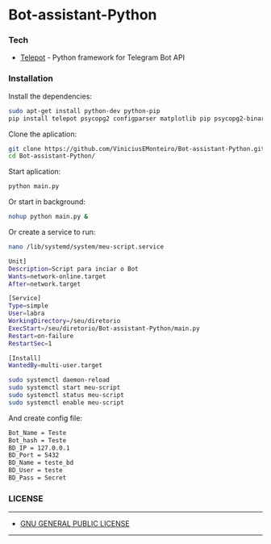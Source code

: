
# Bot-assistant-Python

### Tech

* [Telepot](https://github.com/nickoala/telepot) - Python framework for Telegram Bot API


### Installation

Install the dependencies:
```sh
sudo apt-get install python-dev python-pip
pip install telepot psycopg2 configparser matplotlib pip psycopg2-binary opencv-python
```

Clone the aplication:
```sh
git clone https://github.com/ViniciusEMonteiro/Bot-assistant-Python.git
cd Bot-assistant-Python/
```

Start aplication:
```sh
python main.py
```

Or start in background:
```sh
nohup python main.py &
```

Or create a service to run:
```sh
nano /lib/systemd/system/meu-script.service
```

```sh
Unit]
Description=Script para inciar o Bot
Wants=network-online.target
After=network.target

[Service]
Type=simple
User=labra
WorkingDirectory=/seu/diretorio
ExecStart=/seu/diretorio/Bot-assistant-Python/main.py
Restart=on-failure
RestartSec=1

[Install]
WantedBy=multi-user.target
```

```sh
sudo systemctl daemon-reload
sudo systemctl start meu-script
sudo systemctl status meu-script
sudo systemctl enable meu-script
```

And create config file:

```sh
Bot_Name = Teste
Bot_hash = Teste
BD_IP = 127.0.0.1
BD_Port = 5432
BD_Name = teste_bd
BD_User = teste
BD_Pass = Secret

```

### LICENSE
----

* [GNU GENERAL PUBLIC LICENSE](https://github.com/ViniciusEMonteiro/Bot-assistant-Python/blob/master/LICENSE)
----

